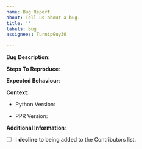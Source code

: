 ```yaml
---
name: Bug Report
about: Tell us about a bug.
title: ''
labels: bug
assignees: TurnipGuy30

---
```


<!-- Please read through the following very carefully. -->

<!--
- Describe the bug -
A clear and concise description of what the bug is.
-->

**Bug Description**:



<!--
- To reproduce -
Steps to reproduce the behaviour. If possible, you should also write a code block of the program's text leading up to the error.
-->

**Steps To Reproduce**:



<!--
- Expected behaviour -
A clear and concise description of what you expected to happen.
-->

**Expected Behaviour**:



<!--
- Context -
Please complete the following information so we can further understand your problem.
-->

**Context**:

 - Python Version: 
 <!--[e.g. 3.6 64-bit]-->

 - PPR Version: 
 <!--[e.g. latest commit, etc. if possible]-->

<!--
- Additional information -
Add any other context about the problem here.
-->

**Additional Information**:



<!--
- Decline contribution acknowledgement -
To tick the checkbox, fill it with an 'x', eg. '- [x]'.

NOTE: THIS OPTION DISALLOWS US FROM PUBLICLY ACKNOWLEDGING YOUR CONTRIBUTION.
-->

- [ ] I **decline** to being added to the Contributors list.

<!-- Thank you for your time! We'll get back to you as soon as possible. -->
